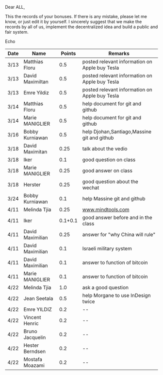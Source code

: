 Dear ALL,

This the records of your bonuses.
If there is any mistake, please let me know, or just edit it by yourself.
I sincerely suggest that we make the records by all of us, implement the decentralized idea and build a public and fair system.

Echo

|**Date**|**Name**|**Points**|**Remarks**|
|------|------|------|------|
|3/13|Matthias Floru| 0.5|posted relevant information on Apple buy Tesla|
|3/13|David Maximiltan|0.5|posted relevant information on Apple buy Tesla|
|3/13|Emre Yildiz|0.5|posted relevant information on Apple buy Tesla|
|3/14|Matthias Floru|0.5|help document for git and github|
|3/14|Marie MANIGLIER|0.5|help document for git and github|
|3/16|Bobby Kurniawan|0.5|help Djohan,Santiago,Massine git and github|
|3/18|David Maximitan|0.25|talk about the vedio|
|3/18|Iker|0.1|good question on class|
|3/18|Marie MANIGLIER|0.25|good answer on class|
|3/18|Herster|0.25|good question about the wechat|
|3/24|Bobby Kurniawan|0.1|help Massine git and github|
|4/11|Melinda Tjia|0.25|www.mindtools.com|
|4/11|Iker|0.1+0.1|good answer before and in the class|
|4/11|David Maximilian|0.25|answer for "why China will rule"|
|4/11|David Maximilian|0.1|Israeli military system|
|4/11|David Maximilian|0.1|answer to function of bitcoin|
|4/11|Marie MANIGLIER|0.1|answer to function of bitcoin|
|4/22|Melinda Tjia|1.0|ask a good question|
|4/22|Jean Seetala|0.5|help Morgane to use InDesign twice|
|4/22|Emre YILDIZ|0.2|--|
|4/22|Vincent Henric|0.2|--|
|4/22|Bruno Jacquelin|0.2|--|
|4/22|Hester Berndsen|0.2|--|
|4/22|Mostafa Moazami|0.2|--|


